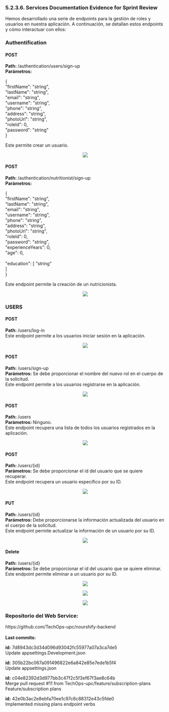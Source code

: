 <h3>5.2.3.6. Services Documentation Evidence for Sprint Review</h3>

Hemos desarrollado una serie de endpoints para la gestión de roles y usuarios en nuestra aplicación. A continuación, se detallan estos endpoints y cómo interactuar con ellos:

<h3>Authentification</h3>
<h4>POST</h4>
<strong>Path: </strong>/authentication/users/sign-up</br>
<strong>Parámetros:</strong></br>
<p>
{</br>
  "firstName": "string",</br>
  "lastName": "string",</br>
  "email": "string",</br>
  "username": "string",</br>
  "phone": "string",</br>
  "address": "string",</br>
  "photoUrl": "string",</br>
  "roleId": 0,</br>
  "password": "string"</br>
}
</p>
Este permite crear un usuario.

<p align="center">
   <img src="../../images/service-documentation/sprint-4/service_doc_0.png">
</p>

<h4>POST</h4>
<strong>Path: </strong>/authentication/nutritionist/sign-up</br>
<strong>Parámetros:</strong></br>
<p>
{</br>
  "firstName": "string",</br>
  "lastName": "string",</br>
  "email": "string",</br>
  "username": "string",</br>
  "phone": "string",</br>
  "address": "string",</br>
  "photoUrl": "string",</br>
  "roleId": 0,</br>
  "password": "string",</br>
  "experienceYears": 0,</br>
  "age": 0,</br></br>
  "education": [
    "string"</br>
  ]</br>
}
</p>

Este endpoint permite la creación de un nutricionista.

<p align="center">
   <img src="../../images/service-documentation/sprint-4/service_doc_1.png">
</p>

<h3>USERS</h3>
<h4>POST</h4>
<strong>Path: </strong>/users/log-in</br>
Este endpoint permite a los usuarios iniciar sesión en la aplicación.

<p align="center">
   <img src="../../images/service-documentation/sprint-4/service_doc_2.png">
</p>

<h4>POST</h4>
<strong>Path: </strong>/users/sign-up</br>
<strong>Parámetros:  </strong>Se debe proporcionar el nombre del nuevo rol en el cuerpo de la solicitud.</br>
Este endpoint permite a los usuarios registrarse en la aplicación.

<p align="center">
   <img src="../../images/service-documentation/sprint-4/service_doc_3.png">
</p>

<h4>POST</h4>
<strong>Path: </strong>/users</br>
<strong>Parámetros:  </strong>Ninguno.</br>
Este endpoint recupera una lista de todos los usuarios registrados en la aplicación.

<p align="center">
   <img src="../../images/service-documentation/sprint-4/service_doc_4.png">
</p>

<h4>POST</h4>
<strong>Path: </strong>/users/{id}</br>
<strong>Parámetros:  </strong>Se debe proporcionar el id del usuario que se quiere recuperar.</br>
Este endpoint recupera un usuario específico por su ID.

<p align="center">
   <img src="../../images/service-documentation/sprint-4/service_doc_5.png">
</p>

<h4>PUT</h4>
<strong>Path: </strong>/users/{id}</br>
<strong>Parámetros:  </strong>Debe proporcionarse la información actualizada del usuario en el cuerpo de la solicitud.</br>
 Este endpoint permite actualizar la información de un usuario por su ID.

<p align="center">
   <img src="../../images/service-documentation/sprint-4/service_doc_6.png">
</p>
<h4>Delete</h4>
<strong>Path: </strong>/users/{id}</br>
<strong>Parámetros:  </strong>Se debe proporcionar el id del usuario que se quiere eliminar.</br>
Este endpoint permite eliminar a un usuario por su ID.

<p align="center">
   <img src="../../images/service-documentation/sprint-4/service_doc_7.png">
</p>

<p align="center">
   <img src="../../images/service-documentation/sprint-4/service_doc_8.png">
</p>

<p align="center">
   <img src="../../images/service-documentation/sprint-4/service_doc_9.png">
</p>


<h3>Repositorio del Web Service:</h3>
<a>https://github.com/TechOps-upc/nourshify-backend</a>
</br></br>
<strong>Last commits:</strong>

<strong>id:</strong> 7d8943dc3d34d096d93042fc55977a07a3ca7de5</br>
Update appsettings.Development.json

<strong>id:</strong> 305b22bc067a091496822e6a842e85e7ede1b5f4</br>
Update appsettings.json

<strong>id:</strong> c04e82392d3d977bb3c47f2c5f3ef67f3ae8c64b</br>
Merge pull request #11 from TechOps-upc/feature/subscription-plans Feature/subscription plans

<strong>id:</strong> 42e0b3ac2e8ebfa70ee1c97c6c88312e43c5fde0</br>
Implemented missing plans endpoint verbs
